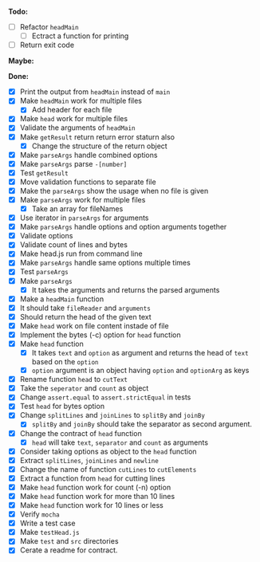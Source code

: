 **Todo:**
- [ ] Refactor `headMain`
  - [ ] Ectract a function for printing
- [ ] Return exit code

**Maybe:**


**Done:**
- [x] Print the output from `headMain` instead of `main`
- [x] Make `headMain` work for multiple files
  - [x] Add header for each file
- [x] Make `head` work for multiple files
- [x] Validate the arguments of `headMain`
- [x] Make `getResult` return return error staturn also
  -[x] Change the structure of the return object
- [x] Make `parseArgs` handle combined options
- [x] Make `parseArgs` parse `-[number]`
- [x] Test `getResult`
- [x] Move validation functions to separate file
- [x] Make the `parseArgs` show the usage when no file is given
- [x] Make `parseArgs` work for multiple files
  - [x] Take an array for fileNames
- [x] Use iterator in `parseArgs` for arguments
- [x] Make `parseArgs` handle options and option arguments together 
- [x] Validate options
- [x] Validate count of lines and bytes
- [x] Make head.js run from command line
- [x] Make `parseArgs` handle same options multiple times
- [x] Test `parseArgs`
- [x] Make `parseArgs`
  - [x] It takes the arguments and returns the parsed arguments
- [x] Make a `headMain` function
 - [x] It should take `fileReader` and `arguments` 
 - [x] Should return the head of the given text
- [x] Make `head` work on file content instade of file
- [x] Implement the bytes (-c) option for `head` function
- [x] Make `head` function
  - [x] It takes `text` and `option` as argument and returns the head of `text` based on the `option`
  - [x] `option` argument is an object having `option` and `optionArg` as keys
- [x] Rename function `head` to `cutText`
- [x] Take the `seperator` and `count` as object
- [x] Change `assert.equal` to `assert.strictEqual` in tests
- [x] Test `head` for bytes option
- [x] Change `splitLines` and `joinLines` to `splitBy` and `joinBy`
  - [x] `splitBy` and `joinBy` should take the separator as second argument.
- [x] Change the contract of `head` function
  - [x] `head` will take `text`, `separator` and `count` as arguments
- [x] Consider taking options as object to the `head` function
- [x] Extract `splitLines`, `joinLines` and `newline`
- [x] Change the name of function `cutLines` to `cutElements`
- [x] Extract a function from `head` for cutting lines
- [x] Make `head` function work for count (-n) option
- [x] Make `head` function work for more than 10 lines
- [x] Make `head` function work for 10 lines or less
- [x] Verify `mocha`
- [x] Write a test case
- [x] Make `testHead.js`
- [x] Make `test` and `src` directories
- [x] Cerate a readme for contract.
